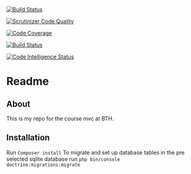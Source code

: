 [![Build Status](https://travis-ci.com/Joel80/mvc-framework.svg?branch=main)](https://travis-ci.com/Joel80/mvc-framework)

[![Scrutinizer Code Quality](https://scrutinizer-ci.com/g/Joel80/mvc-framework/badges/quality-score.png?b=main)](https://scrutinizer-ci.com/g/Joel80/mvc-framework/?branch=main)

[![Code Coverage](https://scrutinizer-ci.com/g/Joel80/mvc-framework/badges/coverage.png?b=main)](https://scrutinizer-ci.com/g/Joel80/mvc-framework/?branch=main)

[![Build Status](https://scrutinizer-ci.com/g/Joel80/mvc-framework/badges/build.png?b=main)](https://scrutinizer-ci.com/g/Joel80/mvc-framework/build-status/main)

[![Code Intelligence Status](https://scrutinizer-ci.com/g/Joel80/mvc-framework/badges/code-intelligence.svg?b=main)](https://scrutinizer-ci.com/code-intelligence)

# Readme
## About
This is my repo for the course mvc at BTH.

## Installation 
Run <code>Composer install</code>
To migrate and set up database tables in the pre selected sqlite database run <code>php bin/console doctrine:migrations:migrate</code>